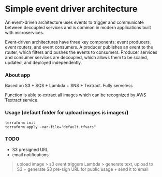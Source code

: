 # Simple event driver architecture
An event-driven architecture uses events to trigger and communicate between decoupled services and is common in modern applications built with microservices.

Event-driven architectures have three key components: event producers, event routers, and event consumers. A producer publishes an event to the router, which filters and pushes the events to consumers. Producer services and consumer services are decoupled, which allows them to be scaled, updated, and deployed independently.

### About app

Based on S3 + SQS + Lambda + SNS + Textract. Fully serveless

Function is able to extract all images which can be recognized by AWS Textract service.

### Usage (default folder for upload images is images/)

```
terraform init
terraform apply -var-file="default.tfvars"
```

### TODO

- S3 presigned URL
- email notifications
> upload image > s3 event triggers Lambda > generate text, upload to S3 + generate S3 pre-sign URL for public usage + send it to email